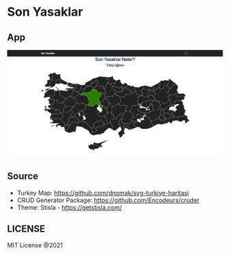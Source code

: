 # Son Yasaklar

## App 

![Son Yasaklar](screenshots/1.png)


## Source

* Turkey Map: https://github.com/dnomak/svg-turkiye-haritasi
* CRUD Generator Package: https://github.com/Encodeurs/cruder
* Theme: Stisla - https://getstisla.com/


## LICENSE

MIT License @2021
